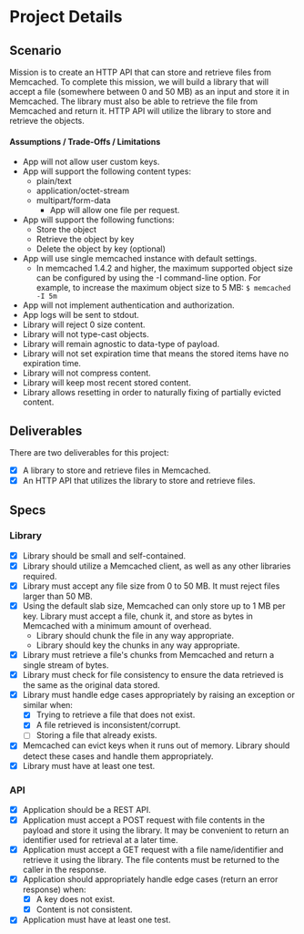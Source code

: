 # Project Details

## Scenario

Mission is to create an HTTP API that can store and retrieve files from Memcached. To complete this mission, we will
build a library that will accept a file (somewhere between 0 and 50 MB) as an input and store it in Memcached. The
library must also be able to retrieve the file from Memcached and return it. HTTP API will utilize the library to store
and retrieve the objects.

#### Assumptions / Trade-Offs / Limitations

- App will not allow user custom keys.
- App will support the following content types:
  - plain/text
  - application/octet-stream
  - multipart/form-data
    - App will allow one file per request.
- App will support the following functions:
    - Store the object
    - Retrieve the object by key
    - Delete the object by key (optional)
- App will use single memcached instance with default settings.
  - In memcached 1.4.2 and higher, the maximum supported object size can be configured by using the -I command-line option. For example, to increase the maximum object size to 5 MB: `$ memcached -I 5m`
- App will not implement authentication and authorization.
- App logs will be sent to stdout.
- Library will reject 0 size content.
- Library will not type-cast objects.
- Library will remain agnostic to data-type of payload.
- Library will not set expiration time that means the stored items have no expiration time.
- Library will not compress content.
- Library will keep most recent stored content.
- Library allows resetting in order to naturally fixing of partially evicted content.

## Deliverables

There are two deliverables for this project:

- [x] A library to store and retrieve files in Memcached.
- [x] An HTTP API that utilizes the library to store and retrieve files.

## Specs

### Library

- [x] Library should be small and self-contained.
- [x] Library should utilize a Memcached client, as well as any other libraries required.
- [x] Library must accept any file size from 0 to 50 MB. It must reject files larger than 50 MB.
- [x] Using the default slab size, Memcached can only store up to 1 MB per key. Library must accept a file, chunk it, and store as bytes in Memcached with a minimum amount of overhead.
    - Library should chunk the file in any way appropriate.
    - Library should key the chunks in any way appropriate.
- [x] Library must retrieve a file's chunks from Memcached and return a single stream of bytes.
- [x] Library must check for file consistency to ensure the data retrieved is the same as the original data stored.
- [x] Library must handle edge cases appropriately by raising an exception or similar when:
    - [x] Trying to retrieve a file that does not exist.
    - [x] A file retrieved is inconsistent/corrupt.
    - [ ] Storing a file that already exists.
- [x] Memcached can evict keys when it runs out of memory. Library should detect these cases and handle them appropriately.
- [x] Library must have at least one test.

### API

- [x] Application should be a REST API.
- [x] Application must accept a POST request with file contents in the payload and store it using the library. It may be
  convenient to return an identifier used for retrieval at a later time.
- [x] Application must accept a GET request with a file name/identifier and retrieve it using the library. The file
  contents must be returned to the caller in the response.
- [x] Application should appropriately handle edge cases (return an error response) when:
    - [x] A key does not exist.
    - [x] Content is not consistent.
- [x] Application must have at least one test.
